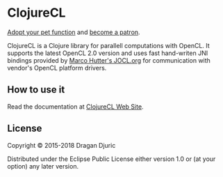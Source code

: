 # ClojureCL

[Adopt your pet function](https://dragan.rocks/articles/18/Patreon-Announcement-Adopt-a-Function) and [become a patron](https://patreon.com/draganrocks).

ClojureCL is a Clojure library for parallell computations with OpenCL. It supports the latest OpenCL 2.0 version and uses fast hand-writen JNI bindings provided by [Marco Hutter's JOCL.org](http://www.jocl.org) for communication with vendor's OpenCL platform drivers.

## How to use it

Read the documentation at [ClojureCL Web Site](https://clojurecl.uncomplicate.org).

## License

Copyright © 2015-2018 Dragan Djuric

Distributed under the Eclipse Public License either version 1.0 or (at your option) any later version.
